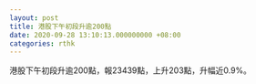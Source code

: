 ```yaml
---
layout: post
title: 港股下午初段升逾200點
date: 2020-09-28 13:10:13.000000000 +08:00
categories: rthk
---
```


港股下午初段升逾200點，報23439點，上升203點，升幅近0.9%。
